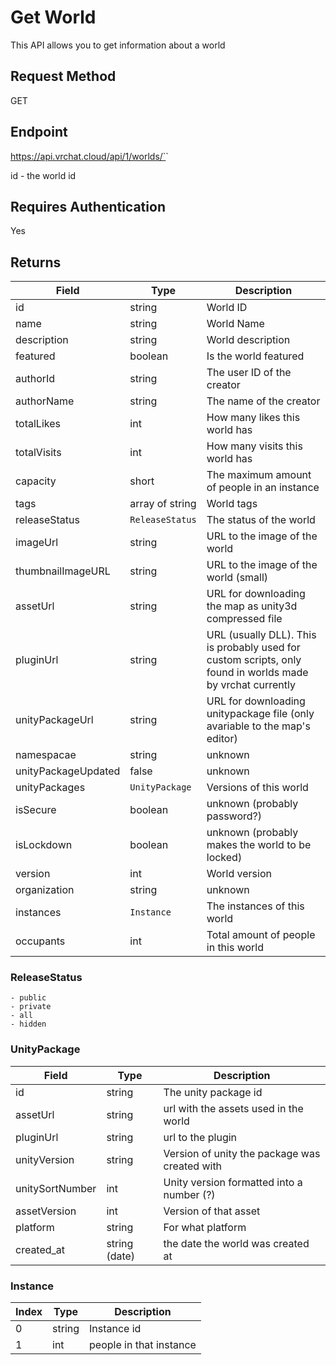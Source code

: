 # Get World

This API allows you to get information about a world

## Request Method 
GET

## Endpoint
https://api.vrchat.cloud/api/1/worlds/`<ID>`

id - the world id

## Requires Authentication
Yes

## Returns 

Field | Type | Description
------|------|------------
id | string | World ID
name | string | World Name
description | string | World description
featured | boolean | Is the world featured
authorId | string | The user ID of the creator
authorName | string | The name of the creator
totalLikes | int | How many likes this world has
totalVisits | int | How many visits this world has
capacity | short | The maximum amount of people in an instance
tags | array of string | World tags
releaseStatus | `ReleaseStatus` | The status of the world
imageUrl | string | URL to the image of the world
thumbnailImageURL | string | URL to the image of the world (small)
assetUrl | string | URL for downloading the map as unity3d compressed file
pluginUrl | string | URL (usually DLL). This is probably used for custom scripts, only found in worlds made by vrchat currently
unityPackageUrl | string | URL for downloading unitypackage file (only avariable to the map's editor)
namespacae | string | unknown
unityPackageUpdated | false | unknown
unityPackages | `UnityPackage` | Versions of this world
isSecure | boolean | unknown (probably password?)
isLockdown | boolean | unknown (probably makes the world to be locked)
version | int | World version
organization | string | unknown
instances | `Instance` | The instances of this world
occupants | int | Total amount of people in this world

### ReleaseStatus

    - public
    - private 
    - all
    - hidden

### UnityPackage

Field | Type | Description
------|------|------------
id | string | The unity package id
assetUrl | string | url with the assets used in the world
pluginUrl | string | url to the plugin
unityVersion | string | Version of unity the package was created with
unitySortNumber | int | Unity version formatted into a number (?)
assetVersion | int | Version of that asset
platform | string | For what platform
created_at | string (date) | the date the world was created at

### Instance

Index | Type | Description
------|------|------------
0 | string | Instance id
1 | int | people in that instance